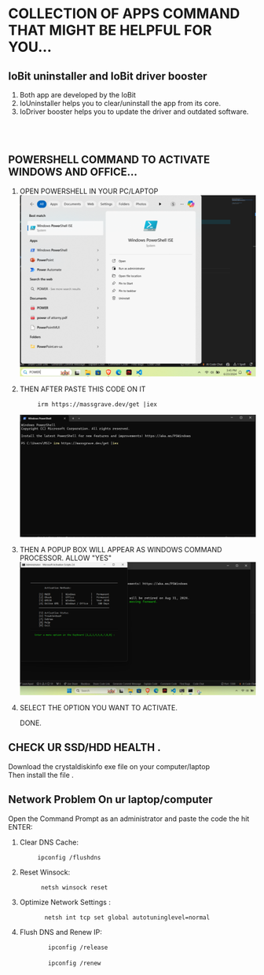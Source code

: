 # COLLECTION OF APPS COMMAND THAT MIGHT BE HELPFUL FOR YOU...

## IoBit uninstaller and IoBit driver booster

1. Both app are developed by the IoBit 
2. IoUninstaller helps you to clear/uninstall the app from its core.
3. IoDriver booster helps you to update the driver and outdated software.
<br>
<br>

## POWERSHELL COMMAND TO ACTIVATE WINDOWS AND OFFICE...

1. OPEN POWERSHELL IN YOUR PC/LAPTOP 
 ![step1](./ACTIVATOR/step1.png)

2. THEN AFTER PASTE THIS CODE ON IT     

    
            irm https://massgrave.dev/get |iex
    
    
    ![step2](./ACTIVATOR/STEP2.png)


1. THEN A POPUP BOX WILL APPEAR AS WINDOWS COMMAND PROCESSOR. ALLOW "YES"
 ![step3](./ACTIVATOR/setp3.png)


4. SELECT THE OPTION YOU WANT TO ACTIVATE.

    DONE.

## CHECK UR SSD/HDD HEALTH .

Download the crystaldiskinfo exe file on your computer/laptop<br>
Then install the file .

## Network Problem On ur laptop/computer

Open the Command Prompt as an administrator and paste the code the hit ENTER:
 
 1. Clear DNS Cache:
    
             ipconfig /flushdns

2. Reset Winsock:
    
             netsh winsock reset

3. Optimize Network Settings :   
    
              netsh int tcp set global autotuninglevel=normal

4. Flush DNS and Renew IP:

               ipconfig /release

               ipconfig /renew        

